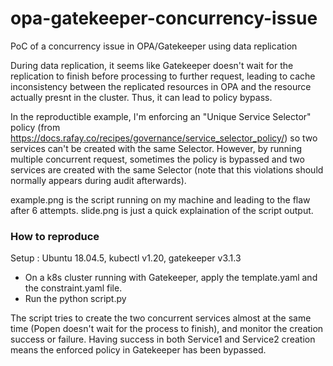 # opa-gatekeeper-concurrency-issue
PoC of a concurrency issue in OPA/Gatekeeper using data replication

During data replication, it seems like Gatekeeper doesn't wait for the replication to finish before processing to further request, leading to cache inconsistency between the replicated resources in OPA and the resource actually presnt in the cluster. Thus, it can lead to policy bypass.

In the reproductible example, I'm enforcing an "Unique Service Selector" policy (from https://docs.rafay.co/recipes/governance/service_selector_policy/) so two services can't be created with the same Selector. However, by running multiple concurrent request, sometimes the policy is bypassed and two services are created with the same Selector (note that this violations should normally appears during audit afterwards).

example.png is the script running on my machine and leading to the flaw after 6 attempts.
slide.png is just a quick explaination of the script output.

### How to reproduce

Setup :
Ubuntu 18.04.5, kubectl v1.20, gatekeeper v3.1.3

- On a k8s cluster running with Gatekeeper, apply the template.yaml and the constraint.yaml file.
- Run the python script.py

The script tries to create the two concurrent services almost at the same time (Popen doesn't wait for the process to finish), and monitor the creation success or failure. Having success in both Service1 and Service2 creation means the enforced policy in Gatekeeper has been bypassed.
